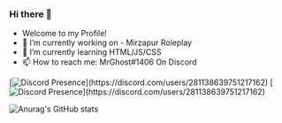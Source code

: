 ### Hi there 👋
- Welcome to my Profile!
- 🔭 I’m currently working on - Mirzapur Roleplay
- 🌱 I’m currently learning HTML/JS/CSS
- 📫 How to reach me: MrGhost#1406 On Discord

[![Discord Presence](https://lanyard.cnrad.dev/api/281138639751217162?theme=dark&bg=000000&animated=true&hideDiscrim=true&borderRadius=30px&idleMessage=discord.gg/unifiedrp...)](https://discord.com/users/281138639751217162)
[![Discord Presence](https://lanyard.cnrad.dev/api/281138639751217162?theme=dark&bg=000000&animated=true&hideDiscrim=true&borderRadius=30px&idleMessage=discord.gg/35THcu5h...)](https://discord.com/users/281138639751217162)


![Anurag's GitHub stats](https://github-readme-stats.vercel.app/api?username=Ghosty786&show_icons=true&theme=radical)
